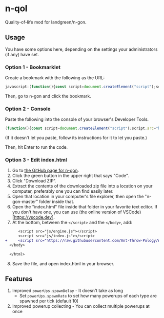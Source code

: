 # n-qol
Quality-of-life mod for landgreen/n-gon.

## Usage

You have some options here, depending on the settings your administrators (if any) have set.

### Option 1 - Bookmarklet

Create a bookmark with the following as the URL:

```js
javascript:(function(){const script=document.createElement("script");script.src="https://raw.githubusercontent.com/Ant-Throw-Pology/n-qol/refs/heads/main/index.js";document.body.appendChild(script);})();
```

Then, go to n-gon and click the bookmark.

### Option 2 - Console

Paste the following into the console of your browser's Developer Tools.

```js
(function(){const script=document.createElement("script");script.src="https://raw.githubusercontent.com/Ant-Throw-Pology/n-qol/refs/heads/main/index.js";document.body.appendChild(script);})();
```

(If it doesn't let you paste, follow its instructions for it to let you paste.)

Then, hit Enter to run the code.

### Option 3 - Edit index.html

1. Go to [the GitHub page for n-gon](https://github.com/landgreen/n-gon).
2. Click the green button in the upper right that says "Code".
3. Click "Download ZIP".
4. Extract the contents of the downloaded zip file into a location on your computer, preferably one you can find easily later.
5. Open that location in your computer's file explorer, then open the "n-gon-master" folder inside that.
6. Open the "index.html" file inside that folder in your favorite text editor. If you don't have one, you can use (the online version of VSCode)[https://vscode.dev].
7. At the bottom, between the `</script>` and the `</body>`, add:

```diff
      <script src="js/engine.js"></script>
      <script src="js/index.js"></script>
+     <script src="https://raw.githubusercontent.com/Ant-Throw-Pology/n-qol/refs/heads/main/index.js"></script>
  </body>
  
  </html>
```

8. Save the file, and open index.html in your browser.

## Features

1. Improved `powerUps.spawnDelay` - It doesn't take as long
   - Set `powerUps.spawnRate` to set how many powerups of each type are spawned per tick (default 10)
2. Improved powerup collecting - You can collect multiple powerups at once
